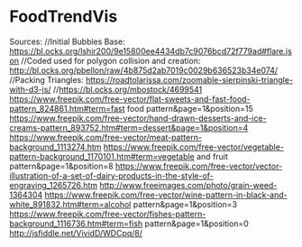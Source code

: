 # FoodTrendVis
Sources:
//Initial Bubbles Base: https://bl.ocks.org/lshir200/9e15800ee4434db7c9076bcd72f779ad#flare.json
//Coded used for polygon collision and creation: http://bl.ocks.org/pbellon/raw/4b875d2ab7019c0029b636523b34e074/
//Packing Triangles: https://roadtolarissa.com/zoomable-sierpinski-triangle-with-d3-js/
//https://bl.ocks.org/mbostock/4699541
https://www.freepik.com/free-vector/flat-sweets-and-fast-food-pattern_824861.htm#term=fast food pattern&page=1&position=15
https://www.freepik.com/free-vector/hand-drawn-desserts-and-ice-creams-pattern_893752.htm#term=dessert&page=1&position=4
https://www.freepik.com/free-vector/meat-pattern-background_1113274.htm
https://www.freepik.com/free-vector/vegetable-pattern-background_1170101.htm#term=vegetable and fruit pattern&page=1&position=8
https://www.freepik.com/free-vector/vector-illustration-of-a-set-of-dairy-products-in-the-style-of-engraving_1265726.htm
http://www.freeimages.com/photo/grain-weed-1364304
https://www.freepik.com/free-vector/wine-pattern-in-black-and-white_891832.htm#term=alcohol pattern&page=1&position=3
https://www.freepik.com/free-vector/fishes-pattern-background_1116736.htm#term=fish pattern&page=1&position=0
http://jsfiddle.net/VividD/WDCpq/8/
 
